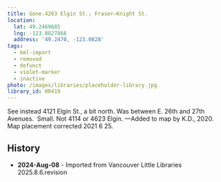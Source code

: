 ```yaml
---
title: Gone.4263 Elgin St.; Fraser—Knight St.
location:
  lat: 49.2469685
  lng: -123.0827866
  address: '49.2470, -123.0828'
tags:
  - kml-import
  - removed
  - defunct
  - violet-marker
  - inactive
photo: /images/libraries/placeholder-library.jpg
library_id: 00419
---
```

See instead 4121 Elgin St., a bit north.
Was between E. 26th and 27th Avenues.  Small.
Not 4114 or 4623 Elgin.
—Added to map by K.D., 2020.  
Map placement corrected 2021 6 25.

## History
- **2024-Aug-08** - Imported from Vancouver Little Libraries 2025.8.6.revision
